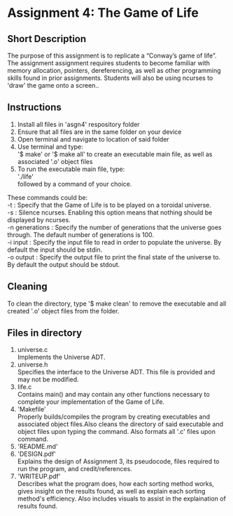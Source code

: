 # Assignment 4: The Game of Life

## Short Description

<p>The purpose of this assignment is to replicate a “Conway’s game of life”. The assignment assignment requires students to become familiar with memory allocation, pointers, dereferencing, as well as other programming skills found in prior assignments. Students will also be using ncurses to 'draw' the game onto a screen..</p>

## Instructions

<ol>
<li>Install all files in 'asgn4' respository folder</li>
<li>Ensure that all files are in the same folder on your device</li>
<li>Open terminal and navigate to location of said folder</li>
<li>Use terminal and type:<br>
'$ make' or '$ make all' to create an executable main file, as well as associated '.o' object files<br>
<li>To run the executable main file, type:<br>
'./life'<br>
followed by a command of your choice.<br>
</ol>

These commands could be: <br>
    -t : Specify that the Game of Life is to be played on a toroidal universe.<br>
    -s : Silence ncurses. Enabling this option means that nothing should be displayed by ncurses.<br>
    -n generations : Specify the number of generations that the universe goes through. The default
number of generations is 100.<br>
    -i input : Specify the input file to read in order to populate the universe. By default the input
should be stdin.<br>
    -o output : Specify the output file to print the final state of the universe to. By default the output
should be stdout.<br>

## Cleaning

To clean the directory, type '$ make clean' to remove the executable and all created '.o' object files from the folder.<br>

## Files in directory

<ol>
<li>universe.c </li>
Implements the Universe ADT.<br>
<li>universe.h</li>
Specifies the interface to the Universe ADT. This file is provided and may not be
modified.<br>
<li>life.c</li>
Contains main() and may contain any other functions necessary to complete your
implementation of the Game of Life.<br>
<li>'Makefile'</li>
Properly builds/compiles the program by creating executables and associated object files.Also cleans the directory of said executable and object files upon typing the command. Also formats all '.c' files upon command. <br>
<li>'README.md'</li>
<li>'DESIGN.pdf'</li>
Explains the design of Assignment 3, its pseudocode, files required to run the program, and credit/references.<br>
<li>'WRITEUP.pdf'</li>
Describes what the program does, how each sorting method works, gives insight on the results found, as well as explain each sorting method's efficiency. Also includes visuals to assist in the explaination of results found.<br>
</ol>


